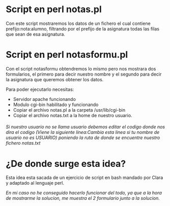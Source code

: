 # Script en perl notas.pl
Con este script mostraremos los datos de un fichero el cual contiene prefijo:nota:alumno, filtrando por el prefijo de la asignatura todas las filas que sean de esa asignatura.

# Script en perl notasformu.pl
Con el script notasformu obtendremos lo mismo pero nos mostrara dos formularios, el primero para decir nuestro nombre y el segundo para decir la asignatura que queremos obtener los datos.

Para poder ejecutarlo necesitas:

  - Servidor apache funcionando
  - Modulo cgi-bin habilitado y funcionando
  - Copiar el archivo notas.pl a la carpeta /usr/lib/cgi-bin
  - Copiar el archivo notas.txt a la home de nuestro usuario.
###### Si nuestro usuario no se llama usuario debemos editar el codigo donde nos dira el codigo (Viene la siguiente linea:Cambia esta linea si tu nombre de usuario no es USUARIO) poniendo la ruta de donde se encuentre nuestro fichero notas.txt
# ¿De donde surge esta idea?
Esta idea esta sacada de un ejercicio de script en bash mandado por Clara y adaptado al lenguaje perl.


_En mi caso no he conseguido hacerlo funcionar del todo, ya que a la hora de mostrarme la solucion, me muestra el 2 formulario junto a la solucion._
